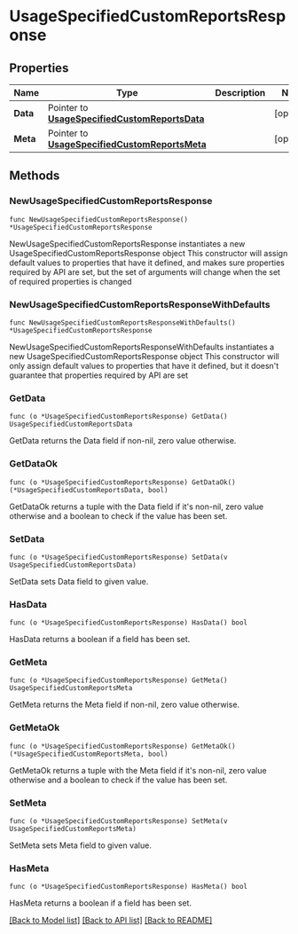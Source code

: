 # UsageSpecifiedCustomReportsResponse

## Properties

Name | Type | Description | Notes
------------ | ------------- | ------------- | -------------
**Data** | Pointer to [**UsageSpecifiedCustomReportsData**](UsageSpecifiedCustomReportsData.md) |  | [optional] 
**Meta** | Pointer to [**UsageSpecifiedCustomReportsMeta**](UsageSpecifiedCustomReportsMeta.md) |  | [optional] 

## Methods

### NewUsageSpecifiedCustomReportsResponse

`func NewUsageSpecifiedCustomReportsResponse() *UsageSpecifiedCustomReportsResponse`

NewUsageSpecifiedCustomReportsResponse instantiates a new UsageSpecifiedCustomReportsResponse object
This constructor will assign default values to properties that have it defined,
and makes sure properties required by API are set, but the set of arguments
will change when the set of required properties is changed

### NewUsageSpecifiedCustomReportsResponseWithDefaults

`func NewUsageSpecifiedCustomReportsResponseWithDefaults() *UsageSpecifiedCustomReportsResponse`

NewUsageSpecifiedCustomReportsResponseWithDefaults instantiates a new UsageSpecifiedCustomReportsResponse object
This constructor will only assign default values to properties that have it defined,
but it doesn't guarantee that properties required by API are set

### GetData

`func (o *UsageSpecifiedCustomReportsResponse) GetData() UsageSpecifiedCustomReportsData`

GetData returns the Data field if non-nil, zero value otherwise.

### GetDataOk

`func (o *UsageSpecifiedCustomReportsResponse) GetDataOk() (*UsageSpecifiedCustomReportsData, bool)`

GetDataOk returns a tuple with the Data field if it's non-nil, zero value otherwise
and a boolean to check if the value has been set.

### SetData

`func (o *UsageSpecifiedCustomReportsResponse) SetData(v UsageSpecifiedCustomReportsData)`

SetData sets Data field to given value.

### HasData

`func (o *UsageSpecifiedCustomReportsResponse) HasData() bool`

HasData returns a boolean if a field has been set.

### GetMeta

`func (o *UsageSpecifiedCustomReportsResponse) GetMeta() UsageSpecifiedCustomReportsMeta`

GetMeta returns the Meta field if non-nil, zero value otherwise.

### GetMetaOk

`func (o *UsageSpecifiedCustomReportsResponse) GetMetaOk() (*UsageSpecifiedCustomReportsMeta, bool)`

GetMetaOk returns a tuple with the Meta field if it's non-nil, zero value otherwise
and a boolean to check if the value has been set.

### SetMeta

`func (o *UsageSpecifiedCustomReportsResponse) SetMeta(v UsageSpecifiedCustomReportsMeta)`

SetMeta sets Meta field to given value.

### HasMeta

`func (o *UsageSpecifiedCustomReportsResponse) HasMeta() bool`

HasMeta returns a boolean if a field has been set.


[[Back to Model list]](../README.md#documentation-for-models) [[Back to API list]](../README.md#documentation-for-api-endpoints) [[Back to README]](../README.md)


